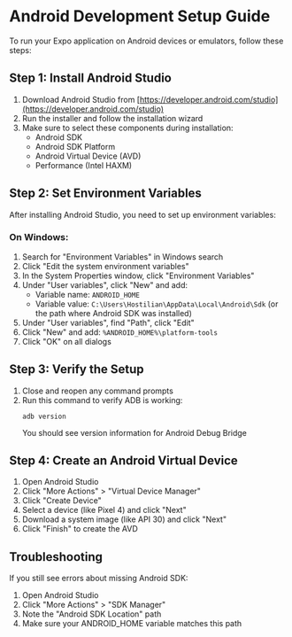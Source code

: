 # Android Development Setup Guide

To run your Expo application on Android devices or emulators, follow these steps:

## Step 1: Install Android Studio

1. Download Android Studio from [https://developer.android.com/studio](https://developer.android.com/studio)
2. Run the installer and follow the installation wizard
3. Make sure to select these components during installation:
   - Android SDK
   - Android SDK Platform
   - Android Virtual Device (AVD)
   - Performance (Intel HAXM)

## Step 2: Set Environment Variables

After installing Android Studio, you need to set up environment variables:

### On Windows:

1. Search for "Environment Variables" in Windows search
2. Click "Edit the system environment variables"
3. In the System Properties window, click "Environment Variables"
4. Under "User variables", click "New" and add:
   - Variable name: `ANDROID_HOME`
   - Variable value: `C:\Users\Hostilian\AppData\Local\Android\Sdk`
     (or the path where Android SDK was installed)
5. Under "User variables", find "Path", click "Edit"
6. Click "New" and add: `%ANDROID_HOME%\platform-tools`
7. Click "OK" on all dialogs

## Step 3: Verify the Setup

1. Close and reopen any command prompts
2. Run this command to verify ADB is working:
   ```
   adb version
   ```
   You should see version information for Android Debug Bridge

## Step 4: Create an Android Virtual Device

1. Open Android Studio
2. Click "More Actions" > "Virtual Device Manager"
3. Click "Create Device"
4. Select a device (like Pixel 4) and click "Next"
5. Download a system image (like API 30) and click "Next"
6. Click "Finish" to create the AVD

## Troubleshooting

If you still see errors about missing Android SDK:
1. Open Android Studio
2. Click "More Actions" > "SDK Manager"
3. Note the "Android SDK Location" path
4. Make sure your ANDROID_HOME variable matches this path
